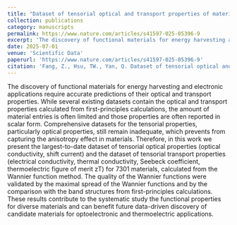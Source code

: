 ```yaml
---
title: "Dataset of tensorial optical and transport properties of materials from the Wannier function method"
collection: publications
category: manuscripts
permalink: https://www.nature.com/articles/s41597-025-05396-9
excerpt: 'The discovery of functional materials for energy harvesting and electronic applications require accurate predictions of their optical and transport properties. While several existing datasets contain the optical and transport properties calculated from first-principles calculations, the amount of material entries is often limited and those properties are often reported in scalar form. Comprehensive datasets for the tensorial properties, particularly optical properties, still remain inadequate, which prevents from capturing the anisotropy effect in materials. Therefore, in this work we present the largest-to-date dataset of tensorial optical properties (optical conductivity, shift current) and the dataset of tensorial transport properties (electrical conductivity, thermal conductivity, Seebeck coefficient, thermoelectric figure of merit zT) for 7301 materials, calculated from the Wannier function method. The quality of the Wannier functions were validated by the maximal spread of the Wannier functions and by the comparison with the band structures from first-principles calculations. These results contribute to the systematic study the functional properties for diverse materials and can benefit future data-driven discovery of candidate materials for optoelectronic and thermoelectric applications.'
date: 2025-07-01
venue: 'Scientific Data'
paperurl: 'https://www.nature.com/articles/s41597-025-05396-9'
citation: 'Fang, Z., Hsu, TW., Yan, Q. Dataset of tensorial optical and transport properties of materials from the Wannier function method. Sci Data, 2025, 12, 1092. https://doi.org/10.1038/s41597-025-05396-9'
---
```

The discovery of functional materials for energy harvesting and electronic applications require accurate predictions of their optical and transport properties. While several existing datasets contain the optical and transport properties calculated from first-principles calculations, the amount of material entries is often limited and those properties are often reported in scalar form. Comprehensive datasets for the tensorial properties, particularly optical properties, still remain inadequate, which prevents from capturing the anisotropy effect in materials. Therefore, in this work we present the largest-to-date dataset of tensorial optical properties (optical conductivity, shift current) and the dataset of tensorial transport properties (electrical conductivity, thermal conductivity, Seebeck coefficient, thermoelectric figure of merit zT) for 7301 materials, calculated from the Wannier function method. The quality of the Wannier functions were validated by the maximal spread of the Wannier functions and by the comparison with the band structures from first-principles calculations. These results contribute to the systematic study the functional properties for diverse materials and can benefit future data-driven discovery of candidate materials for optoelectronic and thermoelectric applications.
